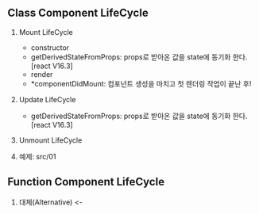 ## Class Component LifeCycle
1.  Mount LifeCycle
    - constructor
    - getDerivedStateFromProps: props로 받아온 값을 state에 동기화 한다.[react V16.3]
    - render
    - *componentDidMount: 컴포넌트 생성을 마치고 첫 렌더링 작업이 끝난 후!

2.  Update LifeCycle
    - getDerivedStateFromProps: props로 받아온 값을 state에 동기화 한다.[react V16.3]

3.  Unmount LifeCycle
4.  예제: src/01

## Function Component LifeCycle
1. 대체(Alternative) <-   
 
  